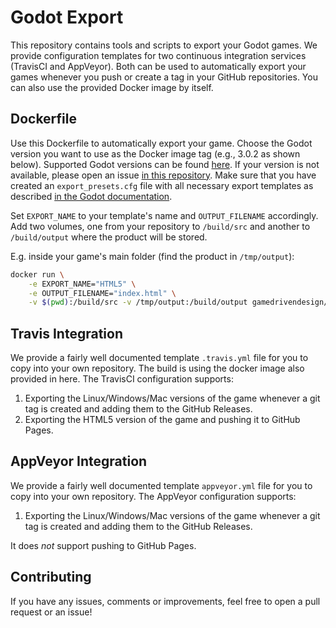 # Godot Export

This repository contains tools and scripts to export your Godot games.
We provide configuration templates for two continuous integration
services (TravisCI and AppVeyor). Both can be used to automatically
export your games whenever you push or create a tag in your GitHub repositories.
You can also use the provided Docker image by itself.

## Dockerfile

Use this Dockerfile to automatically export your game. Choose the Godot version you
want to use as the Docker image tag (e.g., 3.0.2 as shown below). Supported Godot
versions can be found [here](https://hub.docker.com/r/gamedrivendesign/godot-export/tags).
If your version is not available, please open an issue [in this repository](https://github.com/GameDrivenDesign/docker-godot-export).
Make sure that you have created an `export_presets.cfg` file with all necessary export templates as
described [in the Godot documentation](https://docs.godotengine.org/en/3.4/tutorials/export/exporting_projects.html).

Set `EXPORT_NAME` to your template's name and `OUTPUT_FILENAME` accordingly.
Add two volumes, one from your repository to `/build/src` and another to
`/build/output` where the product will be stored.

E.g. inside your game's main folder (find the product in `/tmp/output`):

```bash
docker run \
	-e EXPORT_NAME="HTML5" \
	-e OUTPUT_FILENAME="index.html" \
	-v $(pwd):/build/src -v /tmp/output:/build/output gamedrivendesign/godot-export:3.0.2
```

## Travis Integration

We provide a fairly well documented template `.travis.yml` file
for you to copy into your own repository. The build is using
the docker image also provided in here. The TravisCI configuration
supports:

1. Exporting the Linux/Windows/Mac versions of the game whenever
   a git tag is created and adding them to the GitHub Releases.
2. Exporting the HTML5 version of the game and pushing it to GitHub Pages.

## AppVeyor Integration

We provide a fairly well documented template `appveyor.yml` file
for you to copy into your own repository. The AppVeyor configuration
supports:

1. Exporting the Linux/Windows/Mac versions of the game whenever
   a git tag is created and adding them to the GitHub Releases.

It does _not_ support pushing to GitHub Pages.

## Contributing

If you have any issues, comments or improvements, feel free to
open a pull request or an issue!
